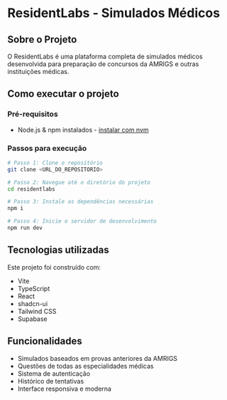 # ResidentLabs - Simulados Médicos

## Sobre o Projeto

O ResidentLabs é uma plataforma completa de simulados médicos desenvolvida para preparação de concursos da AMRIGS e outras instituições médicas.

## Como executar o projeto

### Pré-requisitos

- Node.js & npm instalados - [instalar com nvm](https://github.com/nvm-sh/nvm#installing-and-updating)

### Passos para execução

```sh
# Passo 1: Clone o repositório
git clone <URL_DO_REPOSITORIO>

# Passo 2: Navegue até o diretório do projeto
cd residentlabs

# Passo 3: Instale as dependências necessárias
npm i

# Passo 4: Inicie o servidor de desenvolvimento
npm run dev
```

## Tecnologias utilizadas

Este projeto foi construído com:

- Vite
- TypeScript
- React
- shadcn-ui
- Tailwind CSS
- Supabase

## Funcionalidades

- Simulados baseados em provas anteriores da AMRIGS
- Questões de todas as especialidades médicas
- Sistema de autenticação
- Histórico de tentativas
- Interface responsiva e moderna
